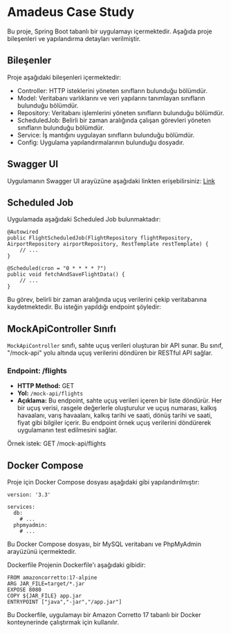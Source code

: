 # Amadeus Case Study
Bu proje, Spring Boot tabanlı bir uygulamayı içermektedir. Aşağıda proje bileşenleri ve yapılandırma detayları verilmiştir.

## Bileşenler
Proje aşağıdaki bileşenleri içermektedir:

- Controller: HTTP isteklerini yöneten sınıfların bulunduğu bölümdür.
- Model: Veritabanı varlıklarını ve veri yapılarını tanımlayan sınıfların bulunduğu bölümdür.
- Repository: Veritabanı işlemlerini yöneten sınıfların bulunduğu bölümdür.
- ScheduledJob: Belirli bir zaman aralığında çalışan görevleri yöneten sınıfların bulunduğu bölümdür.
- Service: İş mantığını uygulayan sınıfların bulunduğu bölümdür.
- Config: Uygulama yapılandırmalarının bulunduğu dosyadır.

## Swagger UI
Uygulamanın Swagger UI arayüzüne aşağıdaki linkten erişebilirsiniz: [Link](http://localhost:8080/swagger-ui/index.html)

## Scheduled Job
Uygulamada aşağıdaki Scheduled Job bulunmaktadır:

```
@Autowired
public FlightScheduledJob(FlightRepository flightRepository, AirportRepository airportRepository, RestTemplate restTemplate) {
    // ...
}

@Scheduled(cron = "0 * * * * ?")
public void fetchAndSaveFlightData() {
    // ...
}
```
Bu görev, belirli bir zaman aralığında uçuş verilerini çekip veritabanına kaydetmektedir.
Bu isteğin yapıldığı endpoint şöyledir:
## MockApiController Sınıfı

`MockApiController` sınıfı, sahte uçuş verileri oluşturan bir API sunar. Bu sınıf, "/mock-api" yolu altında uçuş verilerini döndüren bir RESTful API sağlar.

### Endpoint: /flights

- **HTTP Method:** GET
- **Yol:** `/mock-api/flights`
- **Açıklama:** Bu endpoint, sahte uçuş verileri içeren bir liste döndürür. Her bir uçuş verisi, rasgele değerlerle oluşturulur ve uçuş numarası, kalkış havaalanı, varış havaalanı, kalkış tarihi ve saati, dönüş tarihi ve saati, fiyat gibi bilgiler içerir. Bu endpoint örnek uçuş verilerini döndürerek uygulamanın test edilmesini sağlar.

Örnek istek: GET /mock-api/flights




## Docker Compose
Proje için Docker Compose dosyası aşağıdaki gibi yapılandırılmıştır:
```
version: '3.3'

services:
  db:
    # ...
  phpmyadmin:
    # ...
 ```
Bu Docker Compose dosyası, bir MySQL veritabanı ve PhpMyAdmin arayüzünü içermektedir.

Dockerfile
Projenin Dockerfile'ı aşağıdaki gibidir:

```
FROM amazoncorretto:17-alpine
ARG JAR_FILE=target/*.jar
EXPOSE 8080
COPY ${JAR_FILE} app.jar
ENTRYPOINT ["java","-jar","/app.jar"]
```
Bu Dockerfile, uygulamayı bir Amazon Corretto 17 tabanlı bir Docker konteynerinde çalıştırmak için kullanılır.

